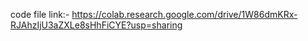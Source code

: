 code file link:-
https://colab.research.google.com/drive/1W86dmKRx-RJAhzIjU3aZXLe8sHhFiCYE?usp=sharing
